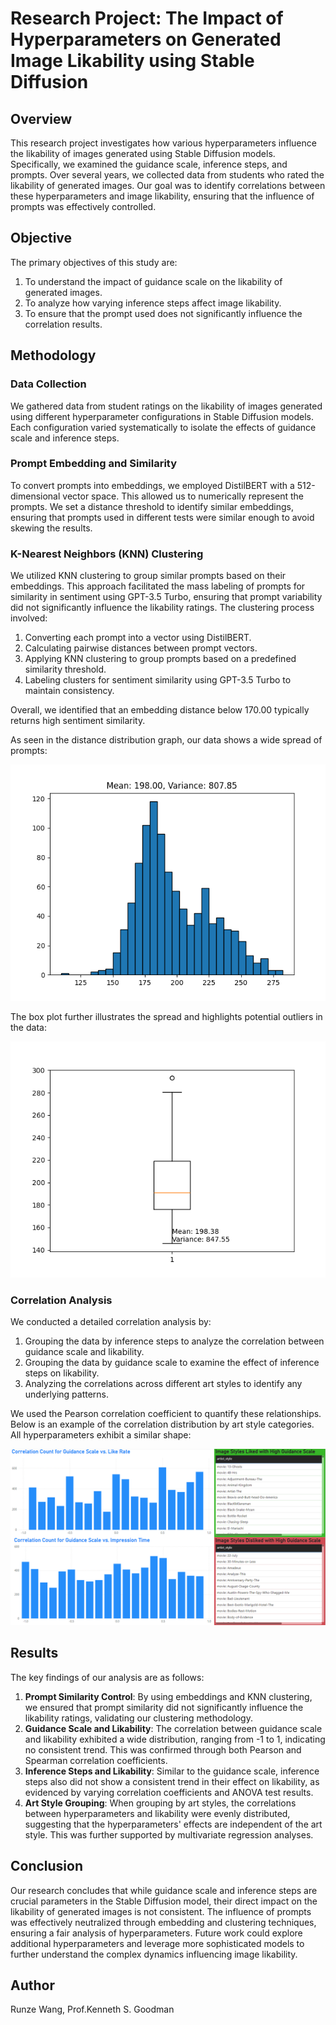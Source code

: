 # Research Project: The Impact of Hyperparameters on Generated Image Likability using Stable Diffusion

## Overview

This research project investigates how various hyperparameters influence the likability of images generated using Stable Diffusion models. Specifically, we examined the guidance scale, inference steps, and prompts. Over several years, we collected data from students who rated the likability of generated images. Our goal was to identify correlations between these hyperparameters and image likability, ensuring that the influence of prompts was effectively controlled.

## Objective

The primary objectives of this study are:
1. To understand the impact of guidance scale on the likability of generated images.
2. To analyze how varying inference steps affect image likability.
3. To ensure that the prompt used does not significantly influence the correlation results.

## Methodology

### Data Collection

We gathered data from student ratings on the likability of images generated using different hyperparameter configurations in Stable Diffusion models. Each configuration varied systematically to isolate the effects of guidance scale and inference steps.

### Prompt Embedding and Similarity

To convert prompts into embeddings, we employed DistilBERT with a 512-dimensional vector space. This allowed us to numerically represent the prompts. We set a distance threshold to identify similar embeddings, ensuring that prompts used in different tests were similar enough to avoid skewing the results.

### K-Nearest Neighbors (KNN) Clustering

We utilized KNN clustering to group similar prompts based on their embeddings. This approach facilitated the mass labeling of prompts for similarity in sentiment using GPT-3.5 Turbo, ensuring that prompt variability did not significantly influence the likability ratings. The clustering process involved:
1. Converting each prompt into a vector using DistilBERT.
2. Calculating pairwise distances between prompt vectors.
3. Applying KNN clustering to group prompts based on a predefined similarity threshold.
4. Labeling clusters for sentiment similarity using GPT-3.5 Turbo to maintain consistency.

Overall, we identified that an embedding distance below 170.00 typically returns high sentiment similarity. 

As seen in the distance distribution graph, our data shows a wide spread of prompts:

![Distance Histogram](./distance_hist.png)

The box plot further illustrates the spread and highlights potential outliers in the data:

![Distance Spread Box Plot](./distance_spread_box_graph.png)

### Correlation Analysis

We conducted a detailed correlation analysis by:
1. Grouping the data by inference steps to analyze the correlation between guidance scale and likability.
2. Grouping the data by guidance scale to examine the effect of inference steps on likability.
3. Analyzing the correlations across different art styles to identify any underlying patterns.

We used the Pearson correlation coefficient to quantify these relationships. Below is an example of the correlation distribution by art style categories. All hyperparameters exhibit a similar shape:

![Correlation Graph](./correlation_graph.png)


## Results

The key findings of our analysis are as follows:
1. **Prompt Similarity Control**: By using embeddings and KNN clustering, we ensured that prompt similarity did not significantly influence the likability ratings, validating our clustering methodology.
2. **Guidance Scale and Likability**: The correlation between guidance scale and likability exhibited a wide distribution, ranging from -1 to 1, indicating no consistent trend. This was confirmed through both Pearson and Spearman correlation coefficients.
3. **Inference Steps and Likability**: Similar to the guidance scale, inference steps also did not show a consistent trend in their effect on likability, as evidenced by varying correlation coefficients and ANOVA test results.
4. **Art Style Grouping**: When grouping by art styles, the correlations between hyperparameters and likability were evenly distributed, suggesting that the hyperparameters' effects are independent of the art style. This was further supported by multivariate regression analyses.

## Conclusion

Our research concludes that while guidance scale and inference steps are crucial parameters in the Stable Diffusion model, their direct impact on the likability of generated images is not consistent. The influence of prompts was effectively neutralized through embedding and clustering techniques, ensuring a fair analysis of hyperparameters. Future work could explore additional hyperparameters and leverage more sophisticated models to further understand the complex dynamics influencing image likability.

## Author
Runze Wang, Prof.Kenneth S. Goodman

